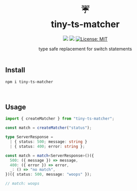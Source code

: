 <h1 align="center" style="margin-top:0;"> 
<div>☔</div>
<div>tiny-ts-matcher</div> </h1>
<p align="center">
  <a href="https://www.npmjs.com/package/tiny-ts-matcher"><img src="https://img.shields.io/npm/v/readme-md-generator.svg" /></a>
  <img src="https://img.shields.io/bundlephobia/minzip/tiny-ts-matcher" />
  <a href="https://github.com/kefranabg/readme-md-generator/blob/master/LICENSE">
    <img alt="License: MIT" src="https://img.shields.io/badge/license-MIT-blue.svg" target="_blank" />
  </a>
</p>
<div align="center">type safe replacement for switch statements</div>

<br/>

## **Install**

`npm i tiny-ts-matcher`

<br/>

## **Usage**

```typescript
import { createMatcher } from "tiny-ts-matcher";

const match = createMatcher("status");

type ServerResponse =
  | { status: 500; message: string }
  | { status: 400; error: string };

const match = match<ServerResponse>()({
  500: ({ message }) => message,
  400: ({ error }) => error,
  _: () => "no match",
})({ status: 500, message: "woops" });

// match: woops
```
